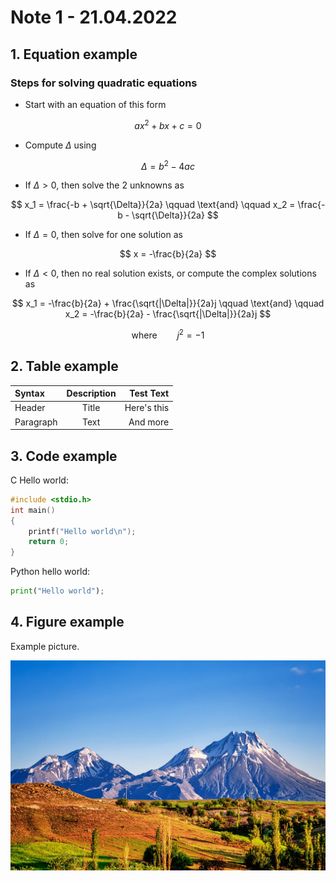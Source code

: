 # Note 1 - 21.04.2022

## 1. Equation example

### Steps for solving quadratic equations

- Start with an equation of this form

$$
ax^2 + bx + c = 0
$$

- Compute $\Delta$ using

$$
\Delta = b^2 - 4ac
$$

- If $\Delta > 0$, then solve the 2 unknowns as

$$
x_1 = \frac{-b + \sqrt{\Delta}}{2a} \qquad \text{and} \qquad x_2 = \frac{-b - \sqrt{\Delta}}{2a}
$$

- If $\Delta = 0$, then solve for one solution as

$$
x = -\frac{b}{2a}
$$

- If $\Delta < 0$, then no real solution exists, or compute the complex solutions as

$$
x_1 = -\frac{b}{2a} + \frac{\sqrt{|\Delta|}}{2a}j \qquad \text{and} \qquad x_2 = -\frac{b}{2a} - \frac{\sqrt{|\Delta|}}{2a}j
$$

$$
\text{where} \qquad j^2 = -1
$$

## 2. Table example

| Syntax      | Description | Test Text     |
| :---        |    :----:   |          ---: |
| Header      | Title       | Here's this   |
| Paragraph   | Text        | And more      |

## 3. Code example

C Hello world:

```c
#include <stdio.h>
int main()
{
    printf("Hello world\n");
    return 0;
}
```

Python hello world:

```python
print("Hello world");
```

## 4. Figure example

Example picture.

![Mountain](./mountain.jpg)
